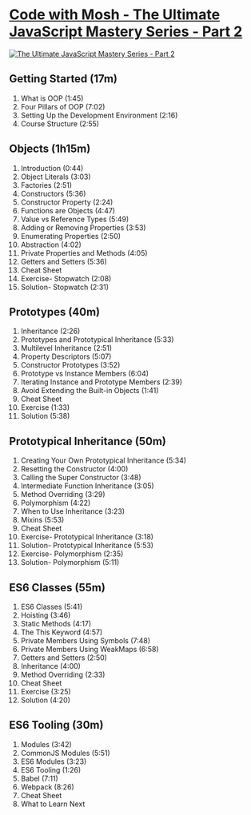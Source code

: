# [Code with Mosh - The Ultimate JavaScript Mastery Series - Part 2](https://codewithmosh.com/p/object-oriented-programming-in-javascript)

[![The Ultimate JavaScript Mastery Series - Part 2](https://process.fs.teachablecdn.com/ADNupMnWyR7kCWRvm76Laz/resize=width:705/https://www.filepicker.io/api/file/GaDoSeRHQqeFuL19uPWR "The Ultimate JavaScript Mastery Series - Part 2")](https://codewithmosh.com/p/object-oriented-programming-in-javascript "The Ultimate JavaScript Mastery Series - Part 2")

## Getting Started (17m)

1.  What is OOP (1:45)
2.  Four Pillars of OOP (7:02)
3.  Setting Up the Development Environment (2:16)
4.  Course Structure (2:55)

## Objects (1h15m)

1.  Introduction (0:44)
2.  Object Literals (3:03)
3.  Factories (2:51)
4.  Constructors (5:36)
5.  Constructor Property (2:24)
6.  Functions are Objects (4:47)
7.  Value vs Reference Types (5:49)
8.  Adding or Removing Properties (3:53)
9.  Enumerating Properties (2:50)
10. Abstraction (4:02)
11. Private Properties and Methods (4:05)
12. Getters and Setters (5:36)
13. Cheat Sheet
14. Exercise- Stopwatch (2:08)
15. Solution- Stopwatch (2:31)

## Prototypes (40m)

1.  Inheritance (2:26)
2.  Prototypes and Prototypical Inheritance (5:33)
3.  Multilevel Inheritance (2:51)
4.  Property Descriptors (5:07)
5.  Constructor Prototypes (3:52)
6.  Prototype vs Instance Members (6:04)
7.  Iterating Instance and Prototype Members (2:39)
8.  Avoid Extending the Built-in Objects (1:41)
9.  Cheat Sheet
10. Exercise (1:33)
11. Solution (5:38)

## Prototypical Inheritance (50m)

1. Creating Your Own Prototypical Inheritance (5:34)
2. Resetting the Constructor (4:00)
3. Calling the Super Constructor (3:48)
4. Intermediate Function Inheritance (3:05)
5. Method Overriding (3:29)
6. Polymorphism (4:22)
7. When to Use Inheritance (3:23)
8. Mixins (5:53)
9. Cheat Sheet
10. Exercise- Prototypical Inheritance (3:18)
11. Solution- Prototypical Inheritance (5:53)
12. Exercise- Polymorphism (2:35)
13. Solution- Polymorphism (5:11)

## ES6 Classes (55m)

1.  ES6 Classes (5:41)
2.  Hoisting (3:46)
3.  Static Methods (4:17)
4.  The This Keyword (4:57)
5.  Private Members Using Symbols (7:48)
6.  Private Members Using WeakMaps (6:58)
7.  Getters and Setters (2:50)
8.  Inheritance (4:00)
9.  Method Overriding (2:33)
10. Cheat Sheet
11. Exercise (3:25)
12. Solution (4:20)

## ES6 Tooling (30m)

1.  Modules (3:42)
2.  CommonJS Modules (5:51)
3.  ES6 Modules (3:23)
4.  ES6 Tooling (1:26)
5.  Babel (7:11)
6.  Webpack (8:26)
7.  Cheat Sheet
8.  What to Learn Next
